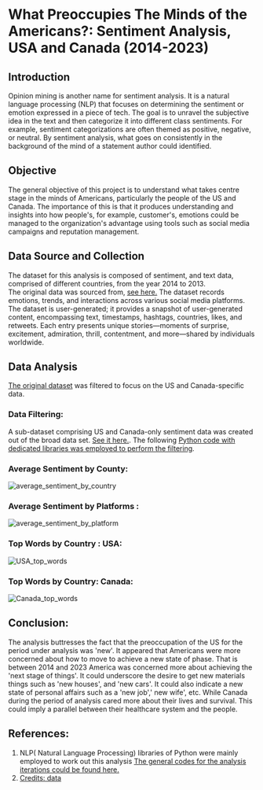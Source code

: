 # What Preoccupies The Minds of the Americans?: Sentiment Analysis, USA and Canada (2014-2023)

## Introduction
Opinion mining is another name for sentiment analysis. It is a natural language processing (NLP) that focuses on determining  the sentiment or emotion  expressed in a piece of tech. 
The  goal is to unravel the subjective idea in the text and then categorize it into different class sentiments. For example, sentiment categorizations are often themed as positive, negative, or neutral.  By sentiment analysis, what goes on consistently in the background of the mind of a statement author could identified. 

## Objective 
The general objective of this project is to understand  what takes centre stage in the minds of Americans, particularly the people of the US and Canada.  The importance of this  is that it produces understanding  and insights into how people's, for example, customer's, emotions  could be managed  to the organization's advantage using tools such  as social media campaigns and reputation management. 

## Data Source and Collection
The dataset for this analysis is composed of sentiment, and text data, comprised of different countries, from the year 2014 to 2013.  
The  original data was sourced from, [see here.](https://www.kaggle.com/datasets/kashishparmar02/social-media-sentiments-analysis-dataset)   The dataset  records  emotions, trends, and interactions across various social media platforms. The dataset is user-generated; it provides a snapshot of user-generated content, encompassing text, timestamps, hashtags, countries, likes, and retweets. Each entry  presents  unique stories—moments of surprise, excitement, admiration, thrill, contentment, and more—shared by individuals worldwide.

## Data Analysis 
[The original dataset](https://github.com/Gbenga-Akinyemi/American-Sentiments.2014-2023/blob/main/sentimentdataset.csv) was filtered to focus on the US and Canada-specific data. 

### Data Filtering: 
A sub-dataset comprising US and Canada-only sentiment data was created out of the broad data set. [See it here.](https://github.com/Gbenga-Akinyemi/American-Sentiments.2014-2023/blob/main/sentiment.US.Canada.csv). The following [Python code with dedicated libraries was employed to perform the filtering](https://github.com/Gbenga-Akinyemi/American-Sentiments.2014-2023/blob/main/Data_filtering.code.txt). 

### Average Sentiment by County:
![average_sentiment_by_country](https://github.com/Gbenga-Akinyemi/American-Sentiments.2014-2023/assets/102978818/bebcd246-db6a-4df8-afde-cf9e0cf9cd5d) 

### Average Sentiment by Platforms :
![average_sentiment_by_platform](https://github.com/Gbenga-Akinyemi/American-Sentiments.2014-2023/assets/102978818/86335b2b-d8fa-4edf-bfa0-a9c9e55e1bdd) 

### Top Words by Country : USA: 
![USA_top_words](https://github.com/Gbenga-Akinyemi/American-Sentiments.2014-2023/assets/102978818/dea1f423-6f36-41c1-964d-c118a6a5977b)

### Top Words by Country: Canada: 

![Canada_top_words](https://github.com/Gbenga-Akinyemi/American-Sentiments.2014-2023/assets/102978818/f6e3eac5-61e7-42c4-b93f-d5c99cd7451c) 

## Conclusion:
The analysis buttresses the fact that the preoccupation of the US for the period under analysis was 'new'. It appeared that Americans were more concerned about how to move to achieve a new state of phase. That is between 2014 and 2023 America was concerned more about achieving the 'next stage of things'. It could underscore the desire to get new materials things such as 'new houses', and 'new cars'. It could also indicate a new state of personal affairs such as a 'new job',' new wife', etc. While  Canada during the period of analysis cared more about their lives and survival. This could imply a parallel between their healthcare system and the people.

## References:
1. NLP( Natural Language Processing) libraries of Python were mainly  employed to work out this analysis [The general codes for the analysis iterations could be found here.](https://github.com/Gbenga-Akinyemi/American-Sentiments.2014-2023/blob/main/General.Codes.for.analysis.txt)
2. [Credits: data ](https://www.kaggle.com/datasets/kashishparmar02/social-media-sentiments-analysis-dataset)





